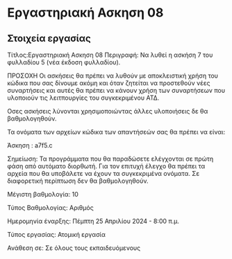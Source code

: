 # Εργαστηριακή Ασκηση 08

## Στοιχεία εργασίας
Τίτλος:Εργαστηριακή Ασκηση 08
Περιγραφή:
Να λυθεί η ασκήση 7 του φυλλαδίου 5 (νέα έκδοση φυλλαδίου). 

ΠΡΟΣΟΧΗ Οι ασκήσεις θα πρέπει να λυθούν με αποκλειστική χρήση του κώδικα που σας δίνουμε ακόμη και όταν ζητείται να προστεθούν νέες συναρτήσεις και αυτές θα πρέπει να κάνουν χρήση των συναρτήσεων που υλοποιούν τις λειτπουργίες του συγκεκριμένου ΑΤΔ.

Οσες ασκήσεις λύνονται χρησιμοποιώντας άλλες υλοποιήσεις δε θα βαθμολογηθούν.

Τα ονόματα των αρχείων κώδικα των απαντήσεών σας θα πρέπει να είναι:

Άσκηση : a7f5.c

Σημείωση: Τα προγράμματα που θα παραδώσετε ελέγχονται σε πρώτη φάση από αυτόματο διορθωτή. Για τον επιτυχή έλεγχο θα πρέπει τα αρχεία που θα υποβάλετε να έχουν τα συγκεκριμένα ονόματα. Σε διαφορετική περίπτωση δεν θα βαθμολογηθούν.

Μέγιστη βαθμολογία: 10

Τύπος Βαθμολογίας: Αριθμός

Ημερομηνία έναρξης: Πέμπτη 25 Απριλίου 2024 - 8:00 π.μ.

Τύπος εργασίας: Ατομική εργασία

Ανάθεση σε: Σε όλους τους εκπαιδευόμενους